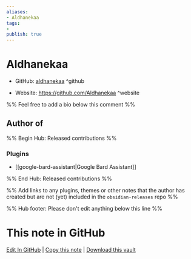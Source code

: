 ```yaml
---
aliases:
- Aldhanekaa
tags:
- 
publish: true
---
```


# Aldhanekaa

- GitHub: [aldhanekaa](https://github.com/aldhanekaa/) ^github
<!-- - Discord: `@` ^discord-->
- Website: <https://github.com/Aldhanekaa> ^website
<!-- - [[Publish sites|Publish site]]: <https://> ^publish-->

%% Feel free to add a bio below this comment %%


## Author of

%% Begin Hub: Released contributions %%
### Plugins
- [[google-bard-assistant|Google Bard Assistant]]

%% End Hub: Released contributions %%

%% Add links to any plugins, themes or other notes that the author has created but are not (yet) included in the `obsidian-releases` repo %%

<!--
### Unlisted plugins
-->

<!--
### Others
-->

<!--
## Sponsor this author
-->

<!-- - [[GitHub sponsors]]: [Sponsor @aldhanekaa on GitHub Sponsors](https://github.com/sponsors/aldhanekaa) ^github-sponsor-->
<!-- - [[Buy me a coffee]]: <https://> ^buy-me-a-coffee-->
<!-- - [[PayPal]]: <https://> ^paypal-->
<!-- - [[Patreon]]: <https://> ^patreon-->

<!--
## Follow this author
-->

<!-- - [[YouTube Channels|On YouTube]]: <https://> ^youtube-->
<!-- - Twitter: <https://> ^twitter-->
<!-- - ... -->

%% Hub footer: Please don't edit anything below this line %%

# This note in GitHub

<span class="git-footer">[Edit In GitHub](https://github.dev/obsidian-community/obsidian-hub/blob/main/01%20-%20Community/People/aldhanekaa.md "git-hub-edit-note") | [Copy this note](https://raw.githubusercontent.com/obsidian-community/obsidian-hub/main/01%20-%20Community/People/aldhanekaa.md "git-hub-copy-note") | [Download this vault](https://github.com/obsidian-community/obsidian-hub/archive/refs/heads/main.zip "git-hub-download-vault") </span>
